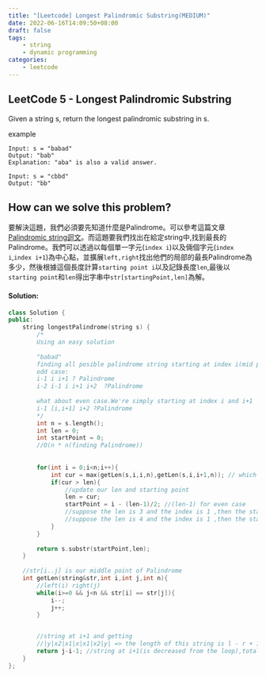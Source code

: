 ```yaml
---
title: "[Leetcode] Longest Palindromic Substring(MEDIUM)"
date: 2022-06-16T14:09:50+08:00
draft: false
tags:
    - string
    - dynamic programming
categories:
    - leetcode
---
```


## LeetCode 5 - Longest Palindromic Substring
Given a string s, return the longest palindromic substring in s.

example
```
Input: s = "babad"
Output: "bab"
Explanation: "aba" is also a valid answer.
```

```
Input: s = "cbbd"
Output: "bb"
```

## How can we solve this problem?
要解決這題，我們必須要先知道什麼是Palindrome。可以參考這篇文章[Palindromic string迴文](/leetcodenotes/palindromicstring)。而這題要我們找出在給定string中,找到最長的Palindrome。我們可以透過以每個單一字元(`index i`)以及倆個字元(`index i`,`index i+1`)為中心點，並擴展`left,right`找出他們的局部的最長Palindrome為多少，然後根據這個長度計算`starting point i`以及記錄長度`len`,最後以`starting point`和`len`得出字串中`str[startingPoint,len]`為解。
#### Solution:
```c++
class Solution {
public:
    string longestPalindrome(string s) {
        /*
        Using an easy solution
        
        "babad" 
        finding all posible palindrome string starting at index i(mid point)
        odd case:
        i-1 i i+1 ? Palindrome
        i-2 i-1 i i+1 i+2  ?Palindrome
        
        what about even case.We're simply starting at index i and i+1
        i-1 [i,i+1] i+2 ?Palindrome
        */
        int n = s.length();
        int len = 0;
        int startPoint = 0;
        //O(n * n(finding Palindrome))
        
        
        for(int i = 0;i<n;i++){
            int cur = max(getLen(s,i,i,n),getLen(s,i,i+1,n)); // which one is longest? odd or even
            if(cur > len){
                //update our len and starting point
                len = cur;
                startPoint = i - (len-1)/2; //(len-1) for even case 
                //suppose the len is 3 and the index is 1 ,then the starting point will be 1 - (3-1)/2 => 0-> len str[0...2]
                //suppose the len is 4 and the index is 1 ,then the starting point will be 1 - (4-1)/2 => 0-> len str[0...2]
            }
        }
        
        return s.substr(startPoint,len);
    }
    
    //str[i..j] is our middle point of Palindrome
    int getLen(string&str,int i,int j,int n){
        //left(i) right(j)
        while(i>=0 && j<n && str[i] == str[j]){
            i--;
            j++;
        }


        //string at i+1 and getting
        //|y|x2|x1|x|x1|x2|y| => the length of this string is l - r + 1 -(out of bounds of both i and j => 2) => l-r-1
        return j-i-1; //string at i+1(is decreased from the loop),total
    }
};
```


